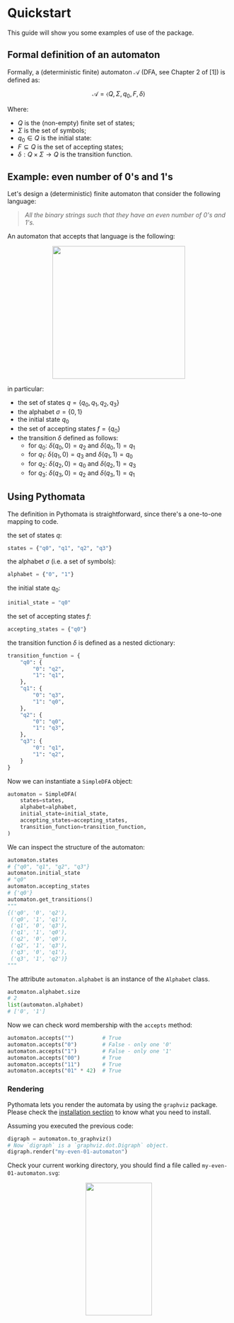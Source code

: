 # Quickstart
This guide will show you some
examples of use of the package.


## Formal definition of an automaton

Formally, a (deterministic finite) automaton $\mathcal{A}$
(DFA, see Chapter 2 of [1]) is defined as:

$$\mathcal{A} = \langle Q, \Sigma, q_0, F, \delta\rangle$$

Where:

- $Q$ is the (non-empty) finite set of states;
- $\Sigma$ is the set of symbols;
- $q_0 \in Q$ is the initial state:
- $F \subseteq Q$ is the set of accepting states;
- $\delta: Q \times \Sigma \to Q$ is the transition function.


## Example: even number of 0's and 1's

Let's design a (deterministic) finite
 automaton that consider the following language:

> _All the binary strings such that_
> _they have an even number of 0's and 1's._

An automaton that accepts that language is the following:

<p align="center">
  <img width="300" height="300" src="../../images/even01.svg" />
</p>

in particular:

- the set of states $q = \{q_0, q_1, q_2, q_3\}$
- the alphabet $\sigma = \{0, 1\}$
- the initial state $q_0$
- the set of accepting states $f = \{q_0\}$
- the transition $\delta$ defined as follows:
    - for $q_0$: $\delta(q_0, 0) = q_2$ and $\delta(q_0, 1) = q_1$
    - for $q_1$: $\delta(q_1, 0) = q_3$ and $\delta(q_1, 1) = q_0$
    - for $q_2$: $\delta(q_2, 0) = q_0$ and $\delta(q_2, 1) = q_3$
    - for $q_3$: $\delta(q_3, 0) = q_2$ and $\delta(q_3, 1) = q_1$

## Using Pythomata

The definition in Pythomata is straightforward, since there's
a one-to-one mapping to code.

the set of states $q$:

```python
states = {"q0", "q1", "q2", "q3"}
```

the alphabet $\sigma$ (i.e. a set of symbols):

```python
alphabet = {"0", "1"}
```

the initial state $q_0$:

```python
initial_state = "q0"
```

the set of accepting states $f$:

```python
accepting_states = {"q0"}
```

the transition function $\delta$ is defined as a nested dictionary:

```python
transition_function = {
    "q0": {
        "0": "q2",
        "1": "q1",
    },
    "q1": {
        "0": "q3",
        "1": "q0",
    },
    "q2": {
        "0": "q0",
        "1": "q3",
    },
    "q3": {
        "0": "q1",
        "1": "q2",
    }
}
```


Now we can instantiate a `SimpleDFA` object:

```python
automaton = SimpleDFA(
    states=states,
    alphabet=alphabet,
    initial_state=initial_state,
    accepting_states=accepting_states,
    transition_function=transition_function,
)

```

We can inspect the structure of the automaton:

```python
automaton.states
# {"q0", "q1", "q2", "q3"}
automaton.initial_state
# "q0"
automaton.accepting_states
# {'q0'}
automaton.get_transitions()
"""
{('q0', '0', 'q2'),
 ('q0', '1', 'q1'),
 ('q1', '0', 'q3'),
 ('q1', '1', 'q0'),
 ('q2', '0', 'q0'),
 ('q2', '1', 'q3'),
 ('q3', '0', 'q1'),
 ('q3', '1', 'q2')}
"""
```

The attribute `automaton.alphabet` is an instance of
the `Alphabet` class.

```python
automaton.alphabet.size
# 2
list(automaton.alphabet)
# ['0', '1']
```

Now we can check word membership with the `accepts` method:

```python
automaton.accepts("")         # True
automaton.accepts("0")        # False - only one '0'
automaton.accepts("1")        # False - only one '1'
automaton.accepts("00")       # True
automaton.accepts("11")       # True
automaton.accepts("01" * 42)  # True
```

### Rendering

Pythomata lets you render the automata by using
the `graphviz` package. Please check
the [installation section](https://github.com/xflr6/graphviz#installation)
to know what you need to install.


Assuming you executed the previous code:
```python
digraph = automaton.to_graphviz()
# Now `digraph` is a `graphviz.dot.Digraph` object.
digraph.render("my-even-01-automaton")
```

Check your current working directory, you should find
a file called `my-even-01-automaton.svg`:

<p align="center">
  <img width="150" height="300" src="../../images/my-even-01-automaton.svg" />
</p>

